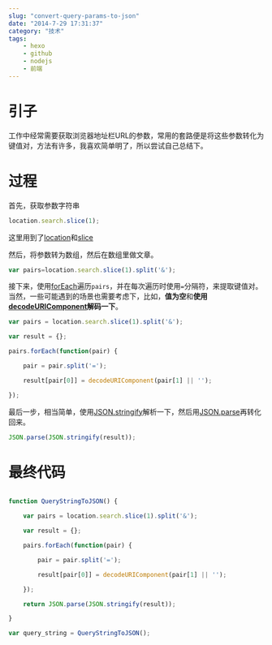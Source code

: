 ```yaml
---
slug: "convert-query-params-to-json"
date: "2014-7-29 17:31:37"
category: "技术"
tags:
    - hexo
    - github
    - nodejs
    - 前端
---
```

# [](#引子 "引子")引子

工作中经常需要获取浏览器地址栏URL的参数，常用的套路便是将这些参数转化为键值对，方法有许多，我喜欢简单明了，所以尝试自己总结下。

# [](#过程 "过程")过程

首先，获取参数字符串
``` javascript
location.search.slice(1);
``` 
这里用到了[location](https://developer.mozilla.org/en-US/docs/Web/API/window.location)和[slice](https://developer.mozilla.org/en-US/docs/Web/JavaScript/Reference/Global_Objects/String/slice)

然后，将参数转为数组，然后在数组里做文章。

``` javascript
var pairs=location.search.slice(1).split('&');
``` 
接下来，使用[forEach](https://developer.mozilla.org/en-US/docs/Web/JavaScript/Reference/Global_Objects/Array/forEach)遍历`pairs`，并在每次遍历时使用`=`分隔符，来提取键值对。当然，一些可能遇到的场景也需要考虑下，比如，**值为空**和**使用[decodeURIComponent](https://developer.mozilla.org/en-US/docs/Web/JavaScript/Reference/Global_Objects/decodeURIComponent)解码一下**。

``` javascript
var pairs = location.search.slice(1).split('&');

var result = {};

pairs.forEach(function(pair) {

    pair = pair.split('=');

    result[pair[0]] = decodeURIComponent(pair[1] || '');

});
``` 
最后一步，相当简单，使用[JSON.stringify](https://developer.mozilla.org/en-US/docs/Web/JavaScript/Reference/Global_Objects/JSON/stringify)解析一下，然后用[JSON.parse](https://developer.mozilla.org/en-US/docs/Web/JavaScript/Reference/Global_Objects/JSON/parse)再转化回来。

``` javascript
JSON.parse(JSON.stringify(result));
``` 
# [](#最终代码 "最终代码")最终代码
``` javascript

function QueryStringToJSON() {            

    var pairs = location.search.slice(1).split('&');

    var result = {};

    pairs.forEach(function(pair) {

        pair = pair.split('=');

        result[pair[0]] = decodeURIComponent(pair[1] || '');

    });

    return JSON.parse(JSON.stringify(result));

}

var query_string = QueryStringToJSON();
```